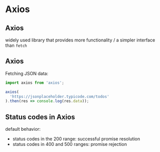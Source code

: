 # Axios

## Axios

widely used library that provides more functionality / a simpler interface than `fetch`

## Axios

Fetching JSON data:

```js
import axios from 'axios';

axios(
  'https://jsonplaceholder.typicode.com/todos'
).then(res => console.log(res.data));
```

## Status codes in Axios

default behavior:

- status codes in the 200 range: successful promise resolution
- status codes in 400 and 500 ranges: promise rejection

